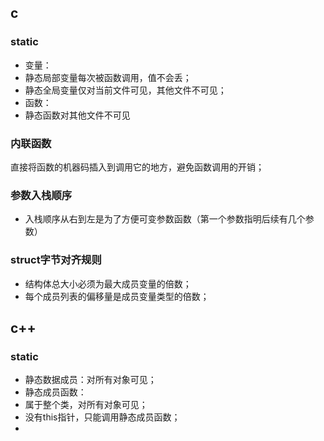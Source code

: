 ## c
### static
- 变量：
-   静态局部变量每次被函数调用，值不会丢；
-   静态全局变量仅对当前文件可见，其他文件不可见；
- 函数：
-   静态函数对其他文件不可见

### 内联函数
直接将函数的机器码插入到调用它的地方，避免函数调用的开销；

### 参数入栈顺序
- 入栈顺序从右到左是为了方便可变参数函数（第一个参数指明后续有几个参数）

### struct字节对齐规则
- 结构体总大小必须为最大成员变量的倍数；
- 每个成员列表的偏移量是成员变量类型的倍数；

## c++
### static
- 静态数据成员：对所有对象可见；
- 静态成员函数：
-   属于整个类，对所有对象可见；
-   没有this指针，只能调用静态成员函数；
-   
